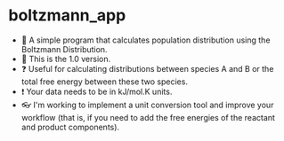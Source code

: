 # boltzmann_app
- 👋 A simple program that calculates population distribution using the Boltzmann Distribution. 
- 💾 This is the 1.0 version.
- ❓ Useful for calculating distributions between species A and B or the total free energy between these two species. 
- ❗ Your data needs to be in kJ/mol.K units. 
- 👓 I'm working to implement a unit conversion tool and improve your workflow (that is, if you need to add the free energies of the reactant and product components).
